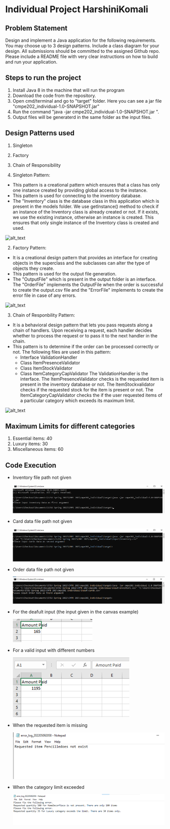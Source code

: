 # Individual Project HarshiniKomali

## Problem Statement
Design and implement a Java application for the following requirements. You may choose up to 3 design patterns. Include a class diagram for your design. All submissions should be committed to the assigned Github repo. Please include a README file with very clear instructions on how to build and run your application.

## Steps to run the project
1. Install Java 8 in the machine that will run the program
2. Download the code from the repository.
3. Open cmd/terminal and go to "target" folder. Here you can see a jar file "cmpe202_individual-1.0-SNAPSHOT.jar"
4. Run the command "java -jar cmpe202_individual-1.0-SNAPSHOT.jar <Path to inventory.csv file> <Path to cards.csv file> <Path to order.csv file>".
5. Output files will be generaterd in the same folder as the input files.

## Design Patterns used
1. Singleton
2. Factory
3. Chain of Responsibility
 
1. Singleton Pattern: 
 * This pattern is a creational pattern which ensures that a class has only one instance created by providing global access to the instance.
 * This pattern is used for connecting to the inventory database.
 * The "Inventory" class is the database class in this application which is present in the models folder. We use getInstance() method to check if an instance of the     Inventory class is already created or not. If it exists, we use the existing instance, otherwise an instance is created. This ensures that only single instance of the Inventory class is created and used.
 
  ![alt_text](https://github.com/gopinathsjsu/individual-project-HarshiniKomali/tree/main/class_diagrams/singleton.png)
 
 
 
2. Factory Pattern:
 * It is a creational design pattern that provides an interface for creating objects in the superclass and the subclasses can alter the type of objects they create.
 * This pattern is used for the output file generation.
 * The "OutputFile" which is present in the output folder is an interface. The "OrderFile" implements the OutputFile when the order is successful to create the output.csv file and the "ErrorFile" implements to create the error file in case of any errors.
 
 ![alt_text](https://github.com/gopinathsjsu/individual-project-HarshiniKomali/tree/main/class_diagrams/factory_pattern.png)
 
 
 
3. Chain of Responbility Pattern:
 * It is a behavioral design pattern that lets you pass requests along a chain of handlers. Upon receiving a request, each handler decides whether to process the request or to pass it to the next handler in the chain.
 * This pattern is to determine if the order can be processed correctly or not. The following files are used in this pattern:
   * Interface ValidationHandler
   * Class ItemPresenceValidator
   * Class ItemStockValidator
   * Class ItemCategoryCapValidator
 The ValidationHandler is the interface. The ItemPresenceValidator checks is the requested item is present in the inventory database or not. The ItemStockvalidator checks if the requested stock for the item is present or not. The ItemCategoryCapValidator checks the if the user requested items of a particular category which exceeds its maximum limit.
 
 ![alt_text](https://github.com/gopinathsjsu/individual-project-HarshiniKomali/tree/main/class_diagrams/cor.png)
 
 
 
 ## Maximum Limits for different categories
 1. Essential items: 40
 2. Luxury items: 30
 3. Miscellaneous items: 60
 
 ## Code Execution
  * Inventory file path not given
 
    ![alt_text](https://github.com/gopinathsjsu/individual-project-HarshiniKomali/blob/main/screenshots/screenshot_1.png)
 
  * Card data file path not given
    
    ![alt_text](https://github.com/gopinathsjsu/individual-project-HarshiniKomali/blob/main/screenshots/screenshot_2.png)
 
  * Order data file path not given
    
    ![alt_text](https://github.com/gopinathsjsu/individual-project-HarshiniKomali/blob/main/screenshots/screenshot_3.png)
 
  * For the deafult input (the input given in the canvas example)
 
    ![alt_text](https://github.com/gopinathsjsu/individual-project-HarshiniKomali/blob/main/screenshots/screenshot_4.png)
 
  * For a valid input with different numbers
 
    ![alt_text](https://github.com/gopinathsjsu/individual-project-HarshiniKomali/blob/main/screenshots/screenshot_5.png)
 
  * When the requested item is missing
   
    ![alt_text](https://github.com/gopinathsjsu/individual-project-HarshiniKomali/blob/main/screenshots/screenshot_6.png)
 
  * When the category limit exceeded
 
    ![alt_text](https://github.com/gopinathsjsu/individual-project-HarshiniKomali/blob/main/screenshots/screenshot_7.png)
 
 
 
   
 

